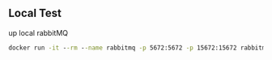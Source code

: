 ## Local Test

up local rabbitMQ
```cmd
docker run -it --rm --name rabbitmq -p 5672:5672 -p 15672:15672 rabbitmq:3.10-management
```